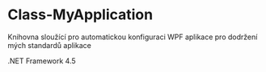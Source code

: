 # Class-MyApplication
Knihovna sloužící pro automatickou konfiguraci WPF aplikace pro dodržení mých standardů aplikace

.NET Framework 4.5
